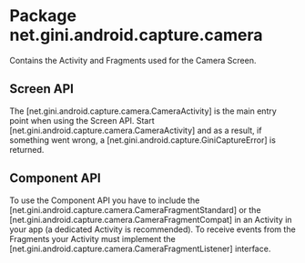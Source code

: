 # Package net.gini.android.capture.camera


Contains the Activity and Fragments used for the Camera Screen.

## Screen API

The [net.gini.android.capture.camera.CameraActivity] is the main entry point when using the Screen API. Start
[net.gini.android.capture.camera.CameraActivity] and as a result, if something went wrong, a [net.gini.android.capture.GiniCaptureError] is
returned.

## Component API

To use the Component API you have to include the [net.gini.android.capture.camera.CameraFragmentStandard] or the
[net.gini.android.capture.camera.CameraFragmentCompat] in an Activity in your app (a dedicated Activity is recommended). To receive events
from the Fragments your Activity must implement the [net.gini.android.capture.camera.CameraFragmentListener] interface.

